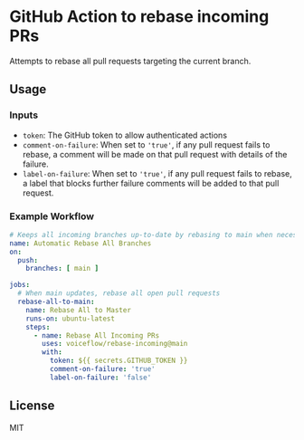 # GitHub Action to rebase incoming PRs

Attempts to rebase all pull requests targeting the current branch.

## Usage

### Inputs

- `token`: The GitHub token to allow authenticated actions
- `comment-on-failure`: When set to `'true'`, if any pull request fails to rebase, a comment will be made on that pull request with details of the failure.
- `label-on-failure`: When set to `'true'`, if any pull request fails to rebase, a label that blocks further failure comments will be added to that pull request.

### Example Workflow

```yaml
# Keeps all incoming branches up-to-date by rebasing to main when necessary
name: Automatic Rebase All Branches
on:
  push:
    branches: [ main ]

jobs:
  # When main updates, rebase all open pull requests
  rebase-all-to-main:
    name: Rebase All to Master
    runs-on: ubuntu-latest
    steps:
      - name: Rebase All Incoming PRs
        uses: voiceflow/rebase-incoming@main
        with:
          token: ${{ secrets.GITHUB_TOKEN }}
          comment-on-failure: 'true'
          label-on-failure: 'false'
```

## License

MIT
